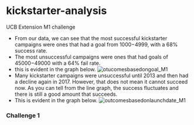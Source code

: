 # kickstarter-analysis
UCB Extension M1 challenge
- From our data, we can see that the most successful kickstarter campaigns were ones that had a goal from $1000-$4999, with a 68% success rate. 
- The most unsuccessful campaigns were ones that had goals of $45000-$49000 with a 64% fail rate. 
- this is evident in the graph below. 
![otucomesbasedongoal_M1](https://user-images.githubusercontent.com/55964175/65843888-cb24fe00-e2e8-11e9-9598-c0c895dc20f9.png)
- Many kickstarter campaigns were unsuccessful until 2013 and then had a decline again in 2017. However, that does not mean it cannot succeed now. As you can tell from the line graph, the success fluctuates and there is still a good amount that succeeds. 
- This is evident in the graph below. 
![outcomesbasedonlaunchdate_M1](https://user-images.githubusercontent.com/55964175/65843889-cb24fe00-e2e8-11e9-8ded-859ea0a8a417.png)
### Challenge 1 
